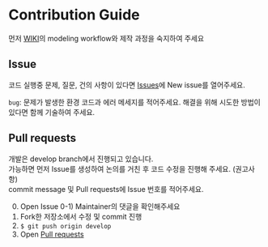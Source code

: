# Contribution Guide

먼저 [WIKI](https://github.com/CAU-OSS-2019/team-project-team18/wiki)의 modeling workflow와 제작 과정을 숙지하여 주세요

## Issue  
코드 실행중 문제, 질문, 건의 사항이 있다면 [Issues](https://github.com/CAU-OSS-2019/team-project-team18/issues)에 New issue를 열어주세요.  

`bug`: 문제가 발생한 환경 코드과 에러 메세지를 적어주세요. 해결을 위해 시도한 방법이 있다면 함께 기술하여 주세요.
<br>

## Pull requests  
개발은 develop branch에서 진행되고 있습니다.  
가능하면 먼저 Issue를 생성하여 논의를 거친 후 코드 수정을 진행해 주세요. (권고사항)  
commit message 및 Pull requests에 Issue 번호를 적어주세요.  

0) Open Issue
 0-1) Maintainer의 댓글을 확인해주세요 
1) Fork한 저장소에서 수정 및 commit 진행  
2) `$ git push origin develop`
3) Open [Pull requests](https://github.com/CAU-OSS-2019/team-project-team18/pulls)  
 

